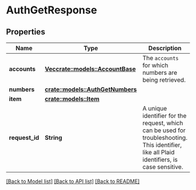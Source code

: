 # AuthGetResponse

## Properties

Name | Type | Description | Notes
------------ | ------------- | ------------- | -------------
**accounts** | [**Vec<crate::models::AccountBase>**](AccountBase.md) | The `accounts` for which numbers are being retrieved. | 
**numbers** | [**crate::models::AuthGetNumbers**](AuthGetNumbers.md) |  | 
**item** | [**crate::models::Item**](Item.md) |  | 
**request_id** | **String** | A unique identifier for the request, which can be used for troubleshooting. This identifier, like all Plaid identifiers, is case sensitive. | 

[[Back to Model list]](../README.md#documentation-for-models) [[Back to API list]](../README.md#documentation-for-api-endpoints) [[Back to README]](../README.md)


